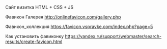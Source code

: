 Сайт визитка HTML + CSS + JS


Фавикон Галерея http://onlinefavicon.com/gallery.php

Фавикон_коллекция https://favicon.vspravke.com/index.php?page=5

Как установить фавиконку https://yandex.ru/support/webmaster/search-results/create-favicon.html
